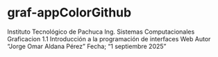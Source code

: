 # graf-appColorGithub

Instituto Tecnológico de Pachuca
Ing. Sistemas Computacionales
Graficacion
1.1 Introducción a la programación de interfaces Web
Autor “Jorge Omar Aldana Pérez”
Fecha; “1 septiembre 2025”
